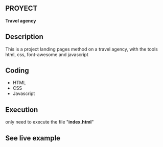 ## PROYECT
**Travel agency**

## Description
This is a project landing pages method on a travel agency, with the tools
html, css, font-awesome and javascript

## Coding
- HTML
- CSS
- Javascript

## Execution
only need to execute the file "**index.html**"

## See live example